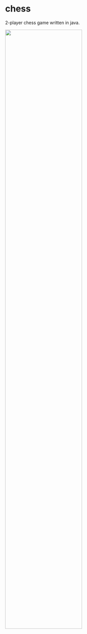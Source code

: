 # chess

2-player chess game written in java.

<img src = "https://raw.github.com/rpcach/chess/master/fool's%20mate.png" width="70%"></img>
